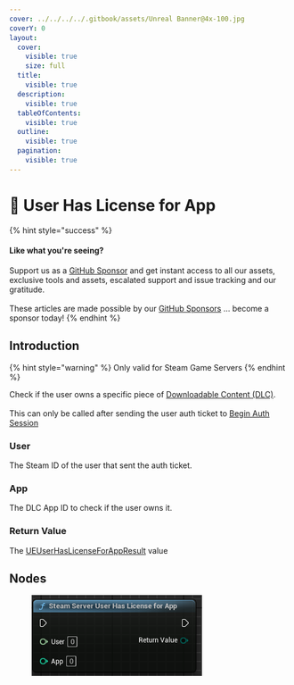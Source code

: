 ```yaml
---
cover: ../../../../.gitbook/assets/Unreal Banner@4x-100.jpg
coverY: 0
layout:
  cover:
    visible: true
    size: full
  title:
    visible: true
  description:
    visible: true
  tableOfContents:
    visible: true
  outline:
    visible: true
  pagination:
    visible: true
---
```


# 🔵 User Has License for App

{% hint style="success" %}
#### Like what you're seeing?

Support us as a [GitHub Sponsor](../../../../become-a-sponsor/) and get instant access to all our assets, exclusive tools and assets, escalated support and issue tracking and our gratitude.\
\
These articles are made possible by our [GitHub Sponsors](../../../../become-a-sponsor/) ... become a sponsor today!
{% endhint %}

## Introduction

{% hint style="warning" %}
Only valid for Steam Game Servers
{% endhint %}

Check if the user owns a specific piece of [Downloadable Content (DLC)](https://partner.steamgames.com/doc/store/application/dlc).\
\
This can only be called after sending the user auth ticket to [Begin Auth Session](begin-auth-session.md)

### User

The Steam ID of the user that sent the auth ticket.

### App

The DLC App ID to check if the user owns it.

### Return Value

The [UEUserHasLicenseForAppResult](../enumerators/ueuserhaslicenseforappresult.md) value

## Nodes

<figure><img src="../../../../.gitbook/assets/image (4).png" alt=""><figcaption></figcaption></figure>
